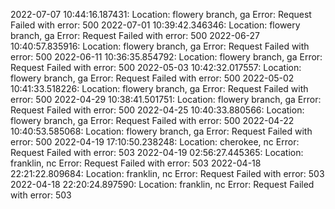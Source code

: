 2022-07-07 10:44:16.187431: Location: flowery branch, ga Error: Request Failed with error: 500
2022-07-01 10:39:42.346346: Location: flowery branch, ga Error: Request Failed with error: 500
2022-06-27 10:40:57.835916: Location: flowery branch, ga Error: Request Failed with error: 500
2022-06-11 10:36:35.854792: Location: flowery branch, ga Error: Request Failed with error: 500
2022-05-03 10:42:32.017557: Location: flowery branch, ga Error: Request Failed with error: 500
2022-05-02 10:41:33.518226: Location: flowery branch, ga Error: Request Failed with error: 500
2022-04-29 10:38:41.501751: Location: flowery branch, ga Error: Request Failed with error: 500
2022-04-25 10:40:33.880566: Location: flowery branch, ga Error: Request Failed with error: 500
2022-04-22 10:40:53.585068: Location: flowery branch, ga Error: Request Failed with error: 500
2022-04-19 17:10:50.238248: Location: cherokee, nc Error: Request Failed with error: 503
2022-04-19 02:56:27.445365: Location: franklin, nc Error: Request Failed with error: 503
2022-04-18 22:21:22.809684: Location: franklin, nc Error: Request Failed with error: 503
2022-04-18 22:20:24.897590: Location: franklin, nc Error: Request Failed with error: 503
